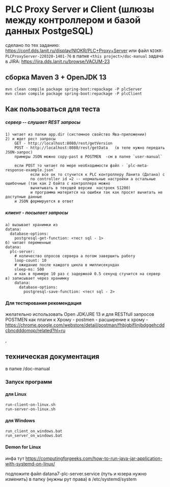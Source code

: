 # PLC Proxy Server и Client (шлюзы между контроллером и базой данных PostgeSQL)
сделано по тех заданию: https://conf.dds.lanit.ru/display/NIOKR/PLC+Proxy+Server
или файл `NIOKR-PLCProxyServer-220320-1401-76` в папке `<this project>/doc-manual`
задача в JIRA: https://jira.dds.lanit.ru/browse/VACUM-23
## сборка Maven 3 + OpenJDK 13
```
mvn clean compile package spring-boot:repackage -P plcServer
mvn clean compile package spring-boot:repackage -P plcClient
```
## Как пользоваться для теста
##### сервер -- слушает REST запросы 
    1) читает из папки app.dir (системное свойство Ява-приложении)
    2) и ждет рест запросы
        GET - http://localhost:8080/rest/getVersion
        POST - http://localhost:8080/rest/getData   (в теле нужно передать JSON-запрос)
        примеры JSON можно copy-past в POSTMEN  -cм в папке `user-manual`
        
        если POST то читает по мере необходимости файл - `plc-meta-response-example.json` 
               если все ок то стучится к PLC контроллеру Ланита (Датана) с 
               по controller id =2 -- нормальные настройки а остальные ошибочные (так как 2 байта с контроллера можно  
               вычитывать в текущей версии  настроек S1200)
               и программа матерится на ошибки так как просят вычитать не доступные данные
        и JSON формируется в ответ
##### клиент - посылает запросы
    а) вызывает хранимки из 
    datana:
      database-options:
        postgresql-get-function: <тест sql - 1>
    б) читает переменные 
    datana:
      plc-server:
        # количество опросов сервера а потом завершить работу
        loop-count: 10
        # ожидание после каждого цикла в миллисекундах
        sleep-ms: 500    
        и как в примере 10 раз с задержкой 0.5 секунд стучится на сервер
    в) записывает через хранимку
        datana:
          database-options:
            postgresql-save-function: <тест sql - 2>
        
#### Для тестирования рекомендация
желательно использовать Open JDK/JRE 13
и для RESTfull запросов POSTMEN как плагин к Хрому - 
    postmen - расширение к хрому - https://chrome.google.com/webstore/detail/postman/fhbjgbiflinjbdggehcddcbncdddomop/related?hl=ru          
    
,
## техническая документация 
в папке <this project>/doc-manual

### Запуск программ
#### для Linux
```
run-client-on-linux.sh
run-server-on-linux.sh
```

#### для Windows
```
run_client_on_windows.bat
run_server_on_windows.bat
```

#### Demon for Linux
инфа тут 
https://computingforgeeks.com/how-to-run-java-jar-application-with-systemd-on-linux/

подложите файл datana7-plc-server.service (путь и юзера нужно изменить) в папку (нужны рут права)
в /etc/systemd/system
